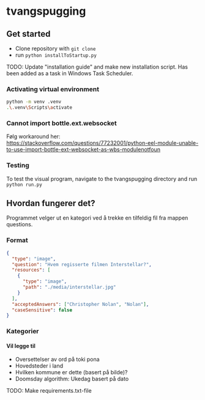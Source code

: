 # tvangspugging

## Get started

- Clone repository with `git clone`
- run `python installToStartup.py`

TODO: Update "installation guide" and make new installation script.
Has been added as a task in Windows Task Scheduler.

### Activating virtual environment

```bash
python -m venv .venv
.\.venv\Scripts\activate
```

### Cannot import bottle.ext.websocket

Følg workaround her: https://stackoverflow.com/questions/77232001/python-eel-module-unable-to-use-import-bottle-ext-websocket-as-wbs-modulenotfoun

### Testing

To test the visual program, navigate to the tvangspugging directory and run `python run.py`


## Hvordan fungerer det?

Programmet velger ut en kategori ved å trekke en tilfeldig fil fra mappen questions. 

### Format

```json
{
  "type": "image",
  "question": "Hvem regisserte filmen Interstellar?",
  "resources": [
    {
      "type": "image",
      "path": "./media/interstellar.jpg"
    }
  ],
  "acceptedAnswers": ["Christopher Nolan", "Nolan"],
  "caseSensitive": false
}
```
### Kategorier

#### Vil legge til

- Oversettelser av ord på toki pona
- Hovedsteder i land
- Hvilken kommune er dette (basert på bilde)?
- Doomsday algorithm: Ukedag basert på dato


TODO: Make requirements.txt-file